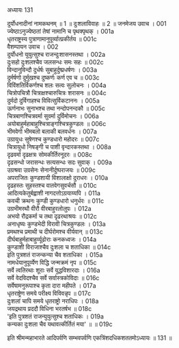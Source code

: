 अध्यायः 131

दुर्योधनादीनां नामकथनम् ॥ 1 ॥ दुःशलाविवाहः ॥ 2 ॥
जनमेजय उवाच ।	001  
ज्येष्ठाऽनुज्येष्ठतां तेषां नामानि च पृथक्पृथक् ।	001a  
धृतराष्ट्रस्य पुत्राणामानुपूर्व्यात्प्रकीर्तय ॥	001c  
वैशम्पायन उवाच ।	002  
दुर्योधनो युयुत्सुश्च राजन्दुःशासनस्तथा ।	002a  
दुःसहो दुःशलश्चैव जलसन्धः समः सहः ॥	002c  
विन्दानुविन्दौ दुर्धर्षः सुबाहुर्दुष्प्रधर्षणः ।	003a  
दुर्मर्षणो दुर्मुखश्च दुष्कर्णः कर्ण एव च ॥	003c  
विविंशतिर्विकर्णश्च शलः सत्वः सुलोचनः ।	004a  
चित्रोपचित्रौ चित्राक्षश्चारुचित्रः शरासनः ॥	004c  
दुर्मदो दुर्विगाहश्च विवित्सुर्विकटाननः ।	005a  
ऊर्णनाभः सुनाभश्च तथा नन्दोपनन्दकौ ॥	005c  
चित्रबाणश्चित्रवर्मा सुवर्मा दुर्विमोचनः ।	006a  
अयोबाहुर्महाबाहुश्चित्राङ्गश्चित्रकुण्डलः ॥	006c  
भीमवेगो भीमबलो बलाकी बलवर्धनः ।	007a  
उग्रायुधः सुषेणश्च कुण्डधारो महोदरः ॥	007c  
चित्रायुधो निषङ्गी च पाशी वृन्दारकस्तथा ।	008a  
दृढवर्मा दृढक्षत्रः सोमकीर्तिरनूदरः ॥	008c  
दृढसन्धो जरासन्धः सत्यसन्धः सदः सुवाक् ।	009a  
उग्रश्रवा उग्रसेनः सेनानीर्दुष्पराजयः ॥	009c  
अपराजितः कुण्डशायी विशालाक्षो दुराधरः ।	010a  
दृढहस्तः सुहस्तश्च वातवेगसुवर्चसौ ॥	010c  
आदित्यकेतुर्बह्वाशी नागदत्तोऽग्रयाय्यपि ।	011a  
कवची क्रथनः कुण्डी कुण्डधारो धनुर्धरः ॥	011c  
उग्रभीमरथौ वीरौ वीरबाहुरलोलुपः ।	012a  
अभयो रौद्रकर्मा च तथा दृढरथाश्रयः ॥	012c  
अनाधृष्यः कुण्डभेदी विरावी चित्रकुण्डलः ।	013a  
प्रमथश्च प्रमाथी च दीर्घरोमश्च वीर्यवान् ॥	013c  
दीर्घबाहुर्महाबाहुर्व्यूढोराः कनकध्वजः ।	014a  
कुण्डाशी विराजाश्चैव दुःशला च शताधिका ॥	014c  
इति पुत्रशतं राजन्कन्या चैव शताधिका ।	015a  
नामधेयानुपूर्व्येण विद्धि जन्मक्रमं नृप ॥	015c  
सर्वे त्वतिरथाः शूराः सर्वे युद्धविशारदाः ।	016a  
सर्वे वेदविदश्चैव सर्वे सर्वास्त्रकोविदाः ॥	016c  
सर्वेषामनुरूपाश्च कृता दारा महीपते ।	017a  
धृतराष्ट्रेण समये परीक्ष्य विविवन्नृप ॥	017c  
दुःशलां चापि समये धृतराष्ट्रो नराधिपः ।	018a  
जयद्रथाय प्रददौ विधिना भरतर्षभ ॥	018c  
\'इति पुत्रशतं राजन्युयुत्सुश्च शताधिकः ।	019a  
कन्यका दुःशला चैव यथावत्कीर्तितं मया\' ॥ ॥	019c  

इति श्रीमन्महाभारते आदिपर्वणि सम्भवपर्वणि एकत्रिंशदधिकशततमोऽध्यायः ॥ 131 ॥
